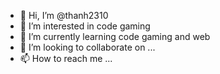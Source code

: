 - 👋 Hi, I’m @thanh2310
- 👀 I’m interested in code gaming
- 🌱 I’m currently learning code gaming and web
- 💞️ I’m looking to collaborate on ...
- 📫 How to reach me ...

<!---
thanh2310/thanh2310 is a ✨ special ✨ repository because its `README.md` (this file) appears on your GitHub profile.
You can click the Preview link to take a look at your changes.
--->
